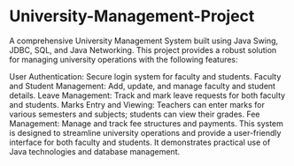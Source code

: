 # University-Management-Project

A comprehensive University Management System built using Java Swing, JDBC, SQL, and Java Networking. This project provides a robust solution for managing university operations with the following features:

User Authentication: Secure login system for faculty and students.
Faculty and Student Management: Add, update, and manage faculty and student details.
Leave Management: Track and mark leave requests for both faculty and students.
Marks Entry and Viewing: Teachers can enter marks for various semesters and subjects; students can view their grades.
Fee Management: Manage and track fee structures and payments.
This system is designed to streamline university operations and provide a user-friendly interface for both faculty and students. It demonstrates practical use of Java technologies and database management.
